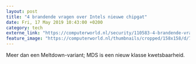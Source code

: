 ```yaml
---
layout: post
title: "4 brandende vragen over Intels nieuwe chipgat"
date: Fri, 17 May 2019 10:43:00 +0200
category: tech
externe_link: "https://computerworld.nl/security/110583-4-brandende-vragen-over-intels-nieuwe-chipgat"
feature_image: "https://computerworld.nl/thumbnails/cropped/158x158/d/7/d7e959e74b1bd7f7d1e2c58326d0fa8f.jpg"
---
```


Meer dan een Meltdown-variant; MDS is een nieuw klasse kwetsbaarheid.
